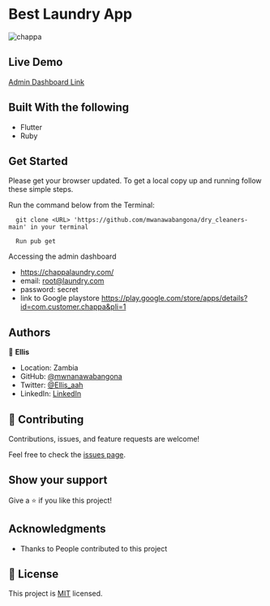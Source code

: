 # Best Laundry App

![chappa](https://github.com/mwanawabangona/dry_cleaners-main/assets/66230306/35be10a5-899d-4e26-b6c1-bcc5780e4d16)



 

## Live Demo

[Admin Dashboard Link](https://chappalaundry.com/)
 
## Built With the following

- Flutter
- Ruby

## Get Started

Please get your browser updated.
To get a local copy up and running follow these simple steps.

Run the command below from the Terminal:

      git clone <URL> 'https://github.com/mwanawabangona/dry_cleaners-main' in your terminal

	  Run pub get
   Accessing the admin dashboard
  
   - https://chappalaundry.com/
   - email: root@laundry.com
   - password: secret
   - link to Google playstore https://play.google.com/store/apps/details?id=com.customer.chappa&pli=1




## Authors

👤 **Ellis**

- Location: Zambia
- GitHub: [@mwnanawabangona](https://github.com/mwanawabangona)
- Twitter: [@Ellis_aah](https://twitter.com/Ellis-aah)
- LinkedIn: [LinkedIn](https://www.linkedin.com/)




## 🤝 Contributing

Contributions, issues, and feature requests are welcome!

Feel free to check the [issues page](https://github.com/mwanawabangona/mobile-version-2/issues).

## Show your support

Give a ⭐️ if you like this project!

## Acknowledgments

- Thanks to People contributed to this project

## 📝 License

This project is [MIT](./MIT.md) licensed.

